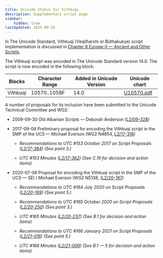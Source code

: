 ```yaml
---
title: Unicode Status for Vithkuqi
description: Supplementary script page
sidebar:
    hidden: true
lastUpdated: 2025-09-10
---
```


In The Unicode Standard, Vithkuqi (Veqilharxhi or Büthakukye) script implementation is discussed in [Chapter 8 Europe-II — Ancient and Other Scripts](https://www.unicode.org/versions/latest/core-spec/chapter-8/#G40863).

[comment]: # (end of intro)

[comment]: # (start of blocks)

The Vithkuqi script was encoded in The Unicode Standard version 14.0. The script is now encoded in the following block:

| Blocks | Character Range | Added in Unicode Version | Unicode chart |
| ------ | --------------- | ------------------------ | ------------- |
| Vithkuqi | 10570..105BF | 14.0 | [U10570.pdf](http://www.unicode.org/charts/PDF/U10570.pdf) |

[comment]: # (end of blocks)

[comment]: # (start of chars)



[comment]: # (end of chars)

[comment]: # (start of rest)

A number of proposals for its inclusion have been submitted to the Unicode Technical Committee and WG2:

- 2009-09-30 Old Albanian Scripts — Deborah Anderson ([L2/09-328](http://www.unicode.org/cgi-bin/GetMatchingDocs.pl?L2/09-328))

- 2017-09-08 Preliminary proposal for encoding the Vithkuqi script in the SMP of the UCS — Michael Everson (WG2 N4854, [L2/17-316](http://www.unicode.org/cgi-bin/GetMatchingDocs.pl?L2/17-316))

  - _Recommendations to UTC #153 October 2017 on Script Proposals ([L2/17-384](http://www.unicode.org/L2/L2017/17384-script-ad-hoc-recs.pdf)) (See point 3.)_

  - _UTC #153 Minutes ([L2/17-362](http://www.unicode.org/L2/L2017/17362.htm)) (See C.19 for decision and action items)_

- 2020-07-08 Proposal for encoding the Vithkuqi script in the SMP of the UCS — SEI / Michael Everson (WG2 N5138, ([L2/20-187](http://www.unicode.org/cgi-bin/GetMatchingDocs.pl?L2/20-187))

  - _Recommendations to UTC #164 July 2020 on Script Proposals ([L2/20-169](https://www.unicode.org/L2/L2020/20169-script-adhoc-rept.pdf)) (See point 5.)_

  - _Recommendations to UTC #165 October 2020 on Script Proposals ([L2/20-250](http://www.unicode.org/L2/L2020/20250-script-adhoc-rept.pdf)) (See point 3.)_

  - _UTC #165 Minutes ([L2/20-237](https://www.unicode.org/L2/L2020/20237.htm)) (See B.1 for decision and action items)_

  - _Recommendations to UTC #166 January 2021 on Script Proposals ([L2/21-016](https://www.unicode.org/L2/L2021/21016r-script-adhoc-rept.pdf)) (See point 5.)_

  - _UTC #166 Minutes ([L2/21-009](https://www.unicode.org/L2/L2021/21009.htm)) (See B.1 — 5 for decision and action items)_

